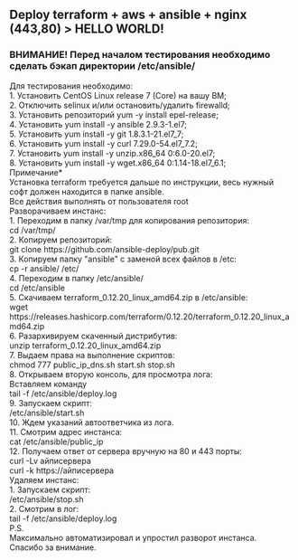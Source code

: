 <h2>Deploy terraform + aws + ansible + nginx (443,80) > HELLO WORLD!</h2>
<h3>ВНИМАНИЕ! Перед началом тестирования необходимо сделать бэкап директории /etc/ansible/</h3>
<dl>
<dt>Для тестирования необходимо:</dt>
1. Установить CentOS Linux release 7 (Core) на вашу ВМ;<br>
2. Отключить selinux и/или остановить/удалить firewalld;<br>
3. Установить репозиторий yum -y install epel-release;<br>
4. Установить yum install -y ansible 2.9.3-1.el7;<br>
5. Установить yum install -y git 1.8.3.1-21.el7_7;<br>
6. Установить yum install -y curl 7.29.0-54.el7_7.2;<br>
7. Установить yum install -y unzip.x86_64 0:6.0-20.el7;<br>
8. Установить yum install -y wget.x86_64 0:1.14-18.el7_6.1;<br>
<dt>Примечание*</dt>
	Установка terraform требуется дальше по инструкции, весь нужный софт должен находится в папке ansible.<br>
	Все действия выполнять от пользователя root<br>
<dt>Разворачиваем инстанс:</dt>
1. Переходим в папку /var/tmp для копирования репозитория:<br>
	cd /var/tmp/<br>
2. Копируем репозиторий:<br>
	git clone https://github.com/ansible-deploy/pub.git<br>
3. Копируем папку "ansible" с заменой всех файлов в /etc:<br>
	cp -r ansible/ /etc/<br>
4. Переходим в папку /etc/ansible/<br>
	cd /etc/ansible<br>
5. Скачиваем terraform_0.12.20_linux_amd64.zip в /etc/ansible:<br>
	wget https://releases.hashicorp.com/terraform/0.12.20/terraform_0.12.20_linux_amd64.zip<br>
6. Разархивируем скаченный дистрибутив:<br>
	unzip terraform_0.12.20_linux_amd64.zip<br>
7. Выдаем права на выполнение скриптов:<br>
	chmod 777 public_ip_dns.sh start.sh stop.sh<br>
8. Открываем вторую консоль, для просмотра лога:<br> 
Вставляем команду<br>
	tail -f /etc/ansible/deploy.log<br>
9. Запускаем скрипт:<br>
	/etc/ansible/start.sh<br> 
10. Ждем указаний автоответчика из лога.<br>
11. Смотрим адрес инстанса:<br>
	cat /etc/ansible/public_ip<br>
12. Получаем ответ от сервера вручную на 80 и 443 порты:<br>
	curl -Lv айписервера<br>
	curl -k https://айписервера<br>
<dt>Удаляем инстанс:</dt>
1. Запускаем скрипт:<br>
	/etc/ansible/stop.sh<br>
2. Смотрим в лог:<br>
	tail -f /etc/ansible/deploy.log<br>
P.S.<br>
	Максимально автоматизировал и упростил разворот инстанса.<br>
	Спасибо за внимание.<br>
</dl>	
